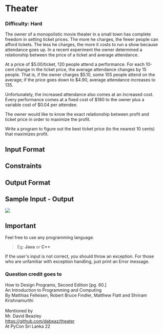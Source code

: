 # Theater

### Difficulty: Hard

The owner of a monopolistic movie theater in a small town has 
complete freedom in setting ticket prices.  The more he charges, the 
fewer people can afford tickets.  The less he charges, the more it 
costs to run a show because attendance goes up.  In a recent 
experiment the owner determined a relationship between the price of 
a ticket and average attendance.

At a price of $5.00/ticket, 120 people attend a performance. For 
each 10-cent change in the ticket price, the average attendance 
changes by 15 people.  That is, if the owner charges $5.10, some 105 
people attend on the average; if the price goes down to $4.90, 
average attendance increases to 135.

Unfortunately, the increased attendance also comes at an increased 
cost.  Every performance comes at a fixed cost of $180 to the owner 
plus a variable cost of $0.04 per attendee.

The owner would like to know the exact relationship between profit 
and ticket price in order to maximize the profit.

Write a program to figure out the best ticket price (to the nearest 
10 cents) that maximizes profit.

## Input Format


## Constraints

## Output Format

## Sample Input - Output

![](outputs.png)


## Important
Feel free to use any programming language. 
> Eg: **Java** or **C++**  

If the user's input is not correct, you should throw an exception. For those who are unfamiliar with exception handling, just print an Error message.  

### Question credit goes to

How to Design Programs, Second Edition [pg. 60.]  
An Introduction to Programming and Computing  
By Matthias Felleisen, Robert Bruce Findler, Matthew Flatt and Shriram Krishnamurthi  
<br>
Mentioned by  
Mr. David Beazley  
https://github.com/dabeaz/theater  
At PyCon Sri Lanka 22